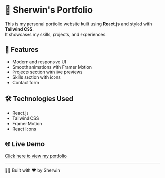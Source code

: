 # 💼 Sherwin's Portfolio

This is my personal portfolio website built using **React.js** and styled with **Tailwind CSS**.  
It showcases my skills, projects, and experiences.

## 🚀 Features
- Modern and responsive UI
- Smooth animations with Framer Motion
- Projects section with live previews
- Skills section with icons
- Contact form

## 🛠️ Technologies Used
- React.js
- Tailwind CSS
- Framer Motion
- React Icons

## 🌐 Live Demo
[Click here to view my portfolio](https://sherwin333.github.io/Sherwin_Portfolio/)

---
👨‍💻 Built with ❤️ by Sherwin
